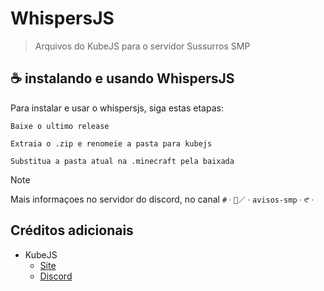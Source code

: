 # WhispersJS

> Arquivos do KubeJS para o servidor Sussurros SMP

## ☕ instalando e usando WhispersJS

Para instalar e usar o whispersjs, siga estas etapas:

```
Baixe o ultimo release
```
```
Extraia o .zip e renomeie a pasta para kubejs
```
```
Substitua a pasta atual na .minecraft pela baixada
```

> [!NOTE]
> Mais informaçoes no servidor do discord, no canal `#ㆍ👻／ㆍavisos-smpㆍ𑣲ㆍ`

## Créditos adicionais
- KubeJS
    - [Site](https://kubejs.com/)
    - [Discord](https://discord.com/invite/lat)

